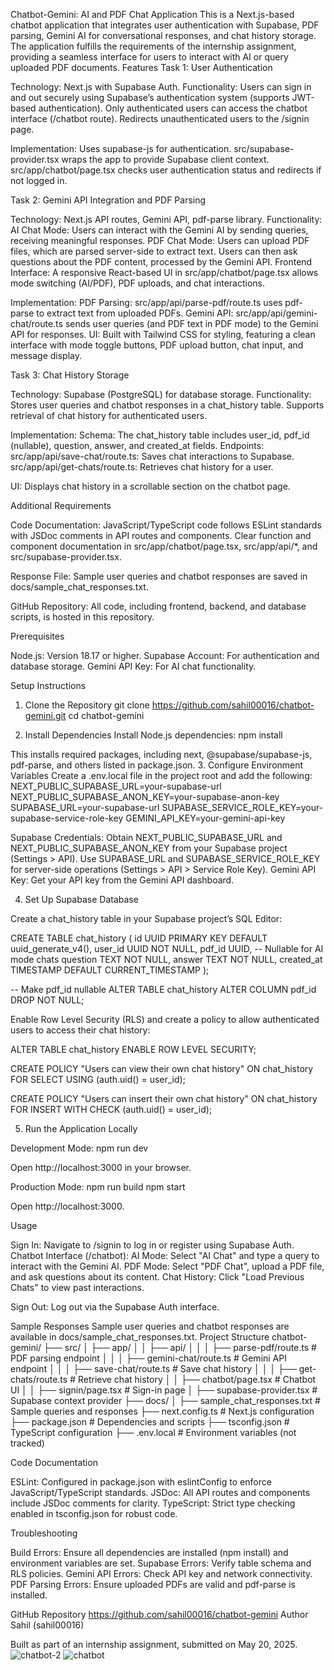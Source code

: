 Chatbot-Gemini: AI and PDF Chat Application
This is a Next.js-based chatbot application that integrates user authentication with Supabase, PDF parsing, Gemini AI for conversational responses, and chat history storage. The application fulfills the requirements of the internship assignment, providing a seamless interface for users to interact with AI or query uploaded PDF documents.
Features
Task 1: User Authentication

Technology: Next.js with Supabase Auth.
Functionality:
Users can sign in and out securely using Supabase’s authentication system (supports JWT-based authentication).
Only authenticated users can access the chatbot interface (/chatbot route).
Redirects unauthenticated users to the /signin page.


Implementation: 
Uses supabase-js for authentication.
src/supabase-provider.tsx wraps the app to provide Supabase client context.
src/app/chatbot/page.tsx checks user authentication status and redirects if not logged in.



Task 2: Gemini API Integration and PDF Parsing

Technology: Next.js API routes, Gemini API, pdf-parse library.
Functionality:
AI Chat Mode: Users can interact with the Gemini AI by sending queries, receiving meaningful responses.
PDF Chat Mode: Users can upload PDF files, which are parsed server-side to extract text. Users can then ask questions about the PDF content, processed by the Gemini API.
Frontend Interface: A responsive React-based UI in src/app/chatbot/page.tsx allows mode switching (AI/PDF), PDF uploads, and chat interactions.


Implementation:
PDF Parsing: src/app/api/parse-pdf/route.ts uses pdf-parse to extract text from uploaded PDFs.
Gemini API: src/app/api/gemini-chat/route.ts sends user queries (and PDF text in PDF mode) to the Gemini API for responses.
UI: Built with Tailwind CSS for styling, featuring a clean interface with mode toggle buttons, PDF upload button, chat input, and message display.



Task 3: Chat History Storage

Technology: Supabase (PostgreSQL) for database storage.
Functionality:
Stores user queries and chatbot responses in a chat_history table.
Supports retrieval of chat history for authenticated users.


Implementation:
Schema: The chat_history table includes user_id, pdf_id (nullable), question, answer, and created_at fields.
Endpoints:
src/app/api/save-chat/route.ts: Saves chat interactions to Supabase.
src/app/api/get-chats/route.ts: Retrieves chat history for a user.


UI: Displays chat history in a scrollable section on the chatbot page.



Additional Requirements

Code Documentation:
JavaScript/TypeScript code follows ESLint standards with JSDoc comments in API routes and components.
Clear function and component documentation in src/app/chatbot/page.tsx, src/app/api/*, and src/supabase-provider.tsx.


Response File:
Sample user queries and chatbot responses are saved in docs/sample_chat_responses.txt.


GitHub Repository:
All code, including frontend, backend, and database scripts, is hosted in this repository.



Prerequisites

Node.js: Version 18.17 or higher.
Supabase Account: For authentication and database storage.
Gemini API Key: For AI chat functionality.

Setup Instructions
1. Clone the Repository
git clone https://github.com/sahil00016/chatbot-gemini.git
cd chatbot-gemini

2. Install Dependencies
Install Node.js dependencies:
npm install

This installs required packages, including next, @supabase/supabase-js, pdf-parse, and others listed in package.json.
3. Configure Environment Variables
Create a .env.local file in the project root and add the following:
NEXT_PUBLIC_SUPABASE_URL=your-supabase-url
NEXT_PUBLIC_SUPABASE_ANON_KEY=your-supabase-anon-key
SUPABASE_URL=your-supabase-url
SUPABASE_SERVICE_ROLE_KEY=your-supabase-service-role-key
GEMINI_API_KEY=your-gemini-api-key


Supabase Credentials: Obtain NEXT_PUBLIC_SUPABASE_URL and NEXT_PUBLIC_SUPABASE_ANON_KEY from your Supabase project (Settings > API). Use SUPABASE_URL and SUPABASE_SERVICE_ROLE_KEY for server-side operations (Settings > API > Service Role Key).
Gemini API Key: Get your API key from the Gemini API dashboard.

4. Set Up Supabase Database

Create a chat_history table in your Supabase project’s SQL Editor:

CREATE TABLE chat_history (
  id UUID PRIMARY KEY DEFAULT uuid_generate_v4(),
  user_id UUID NOT NULL,
  pdf_id UUID, -- Nullable for AI mode chats
  question TEXT NOT NULL,
  answer TEXT NOT NULL,
  created_at TIMESTAMP DEFAULT CURRENT_TIMESTAMP
);

-- Make pdf_id nullable
ALTER TABLE chat_history ALTER COLUMN pdf_id DROP NOT NULL;


Enable Row Level Security (RLS) and create a policy to allow authenticated users to access their chat history:

ALTER TABLE chat_history ENABLE ROW LEVEL SECURITY;

CREATE POLICY "Users can view their own chat history" ON chat_history
  FOR SELECT
  USING (auth.uid() = user_id);

CREATE POLICY "Users can insert their own chat history" ON chat_history
  FOR INSERT
  WITH CHECK (auth.uid() = user_id);

5. Run the Application Locally

Development Mode:
npm run dev

Open http://localhost:3000 in your browser.

Production Mode:
npm run build
npm start

Open http://localhost:3000.


Usage

Sign In: Navigate to /signin to log in or register using Supabase Auth.
Chatbot Interface (/chatbot):
AI Mode: Select "AI Chat" and type a query to interact with the Gemini AI.
PDF Mode: Select "PDF Chat", upload a PDF file, and ask questions about its content.
Chat History: Click "Load Previous Chats" to view past interactions.


Sign Out: Log out via the Supabase Auth interface.

Sample Responses
Sample user queries and chatbot responses are available in docs/sample_chat_responses.txt.
Project Structure
chatbot-gemini/
├── src/
│   ├── app/
│   │   ├── api/
│   │   │   ├── parse-pdf/route.ts      # PDF parsing endpoint
│   │   │   ├── gemini-chat/route.ts    # Gemini API endpoint
│   │   │   ├── save-chat/route.ts      # Save chat history
│   │   │   ├── get-chats/route.ts      # Retrieve chat history
│   │   ├── chatbot/page.tsx            # Chatbot UI
│   │   ├── signin/page.tsx             # Sign-in page
│   ├── supabase-provider.tsx           # Supabase context provider
├── docs/
│   ├── sample_chat_responses.txt        # Sample queries and responses
├── next.config.ts                      # Next.js configuration
├── package.json                        # Dependencies and scripts
├── tsconfig.json                       # TypeScript configuration
├── .env.local                          # Environment variables (not tracked)

Code Documentation

ESLint: Configured in package.json with eslintConfig to enforce JavaScript/TypeScript standards.
JSDoc: All API routes and components include JSDoc comments for clarity.
TypeScript: Strict type checking enabled in tsconfig.json for robust code.

Troubleshooting

Build Errors: Ensure all dependencies are installed (npm install) and environment variables are set.
Supabase Errors: Verify table schema and RLS policies.
Gemini API Errors: Check API key and network connectivity.
PDF Parsing Errors: Ensure uploaded PDFs are valid and pdf-parse is installed.

GitHub Repository
https://github.com/sahil00016/chatbot-gemini
Author
Sahil (sahil00016)

Built as part of an internship assignment, submitted on May 20, 2025.
![chatbot-2](https://github.com/user-attachments/assets/9ee92d69-1400-4b39-8ac3-438d65c51e38)
![chatbot](https://github.com/user-attachments/assets/32181b2d-9048-4655-b0cd-ec11f8f8c908)

